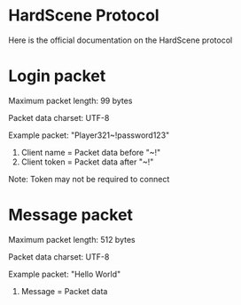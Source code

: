 # HardScene Protocol
Here is the official documentation on the HardScene protocol

# Login packet

Maximum packet length: 99 bytes

Packet data charset: UTF-8

Example packet: "Player321~!password123"

1. Client name = Packet data before "~!"
2. Client token = Packet data after "~!"

Note: Token may not be required to connect

# Message packet

Maximum packet length: 512 bytes

Packet data charset: UTF-8

Example packet: "Hello World"

1. Message = Packet data